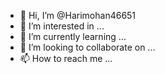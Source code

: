 - 👋 Hi, I’m @Harimohan46651
- 👀 I’m interested in ...
- 🌱 I’m currently learning ...
- 💞️ I’m looking to collaborate on ...
- 📫 How to reach me ...

<!---
Harimohan46651/Harimohan46651 is a ✨ special ✨  repository because its `README.md` (this file) appears on your GitHub profile.
You can click the Preview link to take a look at your changes.
--->
